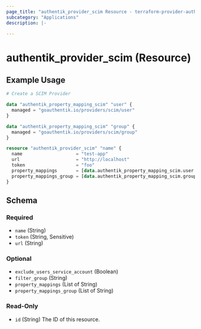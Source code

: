 ```yaml
---
page_title: "authentik_provider_scim Resource - terraform-provider-authentik"
subcategory: "Applications"
description: |-
  
---
```


# authentik_provider_scim (Resource)



## Example Usage

```terraform
# Create a SCIM Provider

data "authentik_property_mapping_scim" "user" {
  managed = "goauthentik.io/providers/scim/user"
}

data "authentik_property_mapping_scim" "group" {
  managed = "goauthentik.io/providers/scim/group"
}

resource "authentik_provider_scim" "name" {
  name                    = "test-app"
  url                     = "http://localhost"
  token                   = "foo"
  property_mappings       = [data.authentik_property_mapping_scim.user.id]
  property_mappings_group = [data.authentik_property_mapping_scim.group.id]
}
```

<!-- schema generated by tfplugindocs -->
## Schema

### Required

- `name` (String)
- `token` (String, Sensitive)
- `url` (String)

### Optional

- `exclude_users_service_account` (Boolean)
- `filter_group` (String)
- `property_mappings` (List of String)
- `property_mappings_group` (List of String)

### Read-Only

- `id` (String) The ID of this resource.


